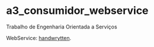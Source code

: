 # a3_consumidor_webservice
 Trabalho de Engenharia Orientada a Serviços
 
 WebService: [handwrytten][1].
 
 [1]: https://any-api.com/handwrytten_com/handwrytten_com/docs/API_Description
